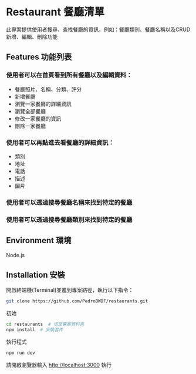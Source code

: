 # Restaurant 餐廳清單

此專案提供使用者搜尋、查找餐廳的資訊，例如：餐廳類別、餐廳名稱以及CRUD新增、編輯、刪除功能

## Features 功能列表
### 使用者可以在首頁看到所有餐廳以及編輯資料：
- 餐廳照片、名稱、分類、評分
- 新增餐廳
- 瀏覽一家餐廳的詳細資訊
- 瀏覽全部餐廳
- 修改一家餐廳的資訊
- 刪除一家餐廳
### 使用者可以再點進去看餐廳的詳細資訊：
- 類別
- 地址
- 電話
- 描述
- 圖片
### 使用者可以透過搜尋餐廳名稱來找到特定的餐廳
### 使用者可以透過搜尋餐廳類別來找到特定的餐廳

## Environment 環境
Node.js

## Installation 安裝
開啟終端機(Terminal)並進到專案路徑，執行以下指令：
```bash
git clone https://github.com/PedroBWDF/restaurants.git
```
初始
```bash
cd restaurants  # 切至專案資料夾
npm install  # 安裝套件
```
執行程式
```bash
npm run dev
```
請開啟瀏覽器輸入 [http://localhost:3000](http://localhost:3000) 執行
